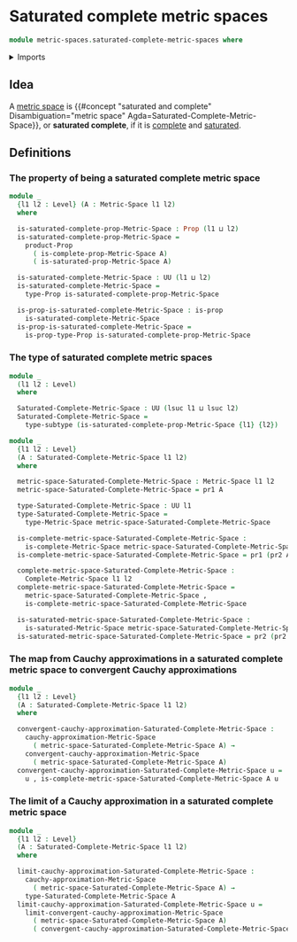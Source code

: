 # Saturated complete metric spaces

```agda
module metric-spaces.saturated-complete-metric-spaces where
```

<details><summary>Imports</summary>

```agda
open import foundation.dependent-pair-types
open import foundation.propositions
open import foundation.subtypes
open import foundation.universe-levels

open import metric-spaces.cauchy-approximations-metric-spaces
open import metric-spaces.complete-metric-spaces
open import metric-spaces.convergent-cauchy-approximations-metric-spaces
open import metric-spaces.metric-spaces
open import metric-spaces.saturated-metric-spaces
```

</details>

## Idea

A [metric space](metric-spaces.metric-spaces.md) is
{{#concept "saturated and complete" Disambiguation="metric space" Agda=Saturated-Complete-Metric-Space}},
or **saturated complete**, if it is
[complete](metric-spaces.complete-metric-spaces.md) and
[saturated](metric-spaces.saturated-metric-spaces.md).

## Definitions

### The property of being a saturated complete metric space

```agda
module _
  {l1 l2 : Level} (A : Metric-Space l1 l2)
  where

  is-saturated-complete-prop-Metric-Space : Prop (l1 ⊔ l2)
  is-saturated-complete-prop-Metric-Space =
    product-Prop
      ( is-complete-prop-Metric-Space A)
      ( is-saturated-prop-Metric-Space A)

  is-saturated-complete-Metric-Space : UU (l1 ⊔ l2)
  is-saturated-complete-Metric-Space =
    type-Prop is-saturated-complete-prop-Metric-Space

  is-prop-is-saturated-complete-Metric-Space : is-prop
    is-saturated-complete-Metric-Space
  is-prop-is-saturated-complete-Metric-Space =
    is-prop-type-Prop is-saturated-complete-prop-Metric-Space
```

### The type of saturated complete metric spaces

```agda
module _
  (l1 l2 : Level)
  where

  Saturated-Complete-Metric-Space : UU (lsuc l1 ⊔ lsuc l2)
  Saturated-Complete-Metric-Space =
    type-subtype (is-saturated-complete-prop-Metric-Space {l1} {l2})
```

```agda
module _
  {l1 l2 : Level}
  (A : Saturated-Complete-Metric-Space l1 l2)
  where

  metric-space-Saturated-Complete-Metric-Space : Metric-Space l1 l2
  metric-space-Saturated-Complete-Metric-Space = pr1 A

  type-Saturated-Complete-Metric-Space : UU l1
  type-Saturated-Complete-Metric-Space =
    type-Metric-Space metric-space-Saturated-Complete-Metric-Space

  is-complete-metric-space-Saturated-Complete-Metric-Space :
    is-complete-Metric-Space metric-space-Saturated-Complete-Metric-Space
  is-complete-metric-space-Saturated-Complete-Metric-Space = pr1 (pr2 A)

  complete-metric-space-Saturated-Complete-Metric-Space :
    Complete-Metric-Space l1 l2
  complete-metric-space-Saturated-Complete-Metric-Space =
    metric-space-Saturated-Complete-Metric-Space ,
    is-complete-metric-space-Saturated-Complete-Metric-Space

  is-saturated-metric-space-Saturated-Complete-Metric-Space :
    is-saturated-Metric-Space metric-space-Saturated-Complete-Metric-Space
  is-saturated-metric-space-Saturated-Complete-Metric-Space = pr2 (pr2 A)
```

### The map from Cauchy approximations in a saturated complete metric space to convergent Cauchy approximations

```agda
module _
  {l1 l2 : Level}
  (A : Saturated-Complete-Metric-Space l1 l2)
  where

  convergent-cauchy-approximation-Saturated-Complete-Metric-Space :
    cauchy-approximation-Metric-Space
      ( metric-space-Saturated-Complete-Metric-Space A) →
    convergent-cauchy-approximation-Metric-Space
      ( metric-space-Saturated-Complete-Metric-Space A)
  convergent-cauchy-approximation-Saturated-Complete-Metric-Space u =
    u , is-complete-metric-space-Saturated-Complete-Metric-Space A u
```

### The limit of a Cauchy approximation in a saturated complete metric space

```agda
module _
  {l1 l2 : Level}
  (A : Saturated-Complete-Metric-Space l1 l2)
  where

  limit-cauchy-approximation-Saturated-Complete-Metric-Space :
    cauchy-approximation-Metric-Space
      ( metric-space-Saturated-Complete-Metric-Space A) →
    type-Saturated-Complete-Metric-Space A
  limit-cauchy-approximation-Saturated-Complete-Metric-Space u =
    limit-convergent-cauchy-approximation-Metric-Space
      ( metric-space-Saturated-Complete-Metric-Space A)
      ( convergent-cauchy-approximation-Saturated-Complete-Metric-Space A u)
```
